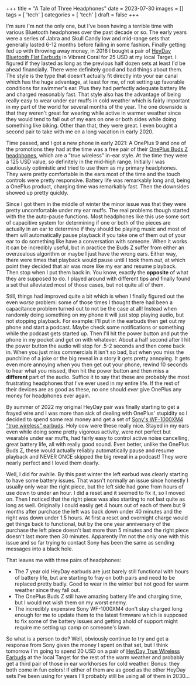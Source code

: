 +++
title = "A Tale of Three Headphones"
date = 2023-07-30
images = []
tags = [ 'tech' ]
categories = [ 'tech' ]
draft = false
+++

I'm sure I'm not the only one, but I've been having a terrible time with various Bluetooth headphones over the past decade or so. The early years were a series of Jabra and Skull Candy low and mid-range sets that generally lasted 6-12 months before failing in some fashion. Finally getting fed up with throwing away money, in 2016 I bought a pair of [HeyDay Bluetooth Flat Earbuds](https://www.target.com/p/wireless-bluetooth-flat-earbuds-heyday/-/A-80166299?preselect=78461478#lnk=sametab) in Vibrant Coral for 25 USD at my local Target. I figured if they lasted as long as the previous half dozen sets at least I'd be ahead financially. There were definitely good and bad things about them. The style is the type that doesn't actually fit directly into your ear canal which has the huge advantage, at least for me, of not setting up favorable conditions for swimmer's ear. Plus they had perfectly adequate battery life and charged reasonably fast. That style also has the advantage of being really easy to wear under ear muffs in cold weather which is fairly important in my part of the world for several months of the year. The one downside is that they weren't great for wearing while active in warmer weather since they would tend to fall out of my ears on one or both sides while doing something like biking. Other than that, they were great. I even bought a second pair to take with me on a long vacation in early 2020.

Time passed, and I got a new phone in early 2021: A OnePlus 9 and one of the promotions they had at the time was a free pair of their [OnePlus Buds Z headphones](https://www.oneplus.com/us/product/oneplus-buds-z), which are a "true wireless" in-ear style. At the time they were a 125 USD value, so definitely in the mid-high range. Initially I was cautiously optimistic and tried to use them as my primary headphones. They were pretty comfortable in the ears most of the time and the touch controls were pretty responsive. Battery life was remarkably long and, being a OnePlus product, charging time was remarkably fast. Then the downsides showed up pretty quickly.

Since I got them in the middle of winter the minor issue was that they were pretty uncomfortable under my ear muffs. The real problems though started with the the auto-pause functions. Most headphones like this use some sort of capacitive system for determining if one or both of the pieces are actually in an ear to determine if they should be playing music and most of them will automatically pause playback if you take one of them out of your ear to do something like have a conversation with someone. When it works it can be incredibly useful, but in practice the Buds Z suffer from either an overzealous algorithm or maybe I just have the wrong ears. Either way, there were times that playback would pause until I took them _out_, at which point they decided that air was more like my ear and resume playback. Then stop when I put them back in. You know, exactly the **opposite** of what they are supposed to do. I played around with different tips and finally found a set that alleviated most of those cases, but not quite all of them.

Still, things had improved quite a bit which is when I finally figured out the even _worse_ problem: some of those times I thought there had been a capacitance problem turned out to not be the case at all! Instead when randomly doing something on my phone it will just stop playing audio, but not stopping playback. For example: I'll put in the earbuds then get out my phone and start a podcast. Maybe check some notifications or something while the podcast gets started up. Then I'll hit the power button and put the phone in my pocket and get on with whatever. About a half second after I hit the power button the audio will stop for .5-2 seconds and then come back in. When you just miss commercials it isn't so bad, but when you miss the punchline of a joke or the big reveal in a story it gets pretty annoying. It gets even more annoying when you then get out your phone, rewind 10 seconds to hear what you missed, then hit the power button and then miss a **different** part of the audio. Suffice it to say that these are probably the most frustrating headphones that I've ever used in my entire life. If the rest of their devices are as good as these, no one should _ever_ give OnePlus any money for headphones ever again.

By summer of 2022 my original HeyDay pair was finally starting to get a frayed wire and I was more than sick of dealing with OnePlus' stupidity so I decided to spend some real money and get a set of [Sony's WF-1000XM4 "true wireless" earbuds](https://electronics.sony.com/audio/headphones/truly-wireless-earbuds/p/wf1000xm4-b). Holy cow were these really nice. Stayed in my ears even while doing some pretty vigorous activity, were not perfect but wearable under ear muffs, had fairly easy to control active noise cancelling, great battery life, all with really good sound. Even better, unlike the OnePlus Buds Z, these would actually reliably automatically pause and resume playback and NEVER ONCE skipped the big reveal in a podcast! They were nearly perfect and I loved them dearly.

Well, I did for awhile. By this past winter the left earbud was clearly starting to have some battery issues. That wasn't normally an issue since honestly I usually only wear the right piece, but the left side had gone from hours of use down to under an hour. I did a reset and it seemed to fix it, so I moved on. Then I noticed that the right piece was also starting to not last quite as long as well. Originally I could easily get 4 hours out of each of them but 9 months after purchase the left was back down under 40 minutes and the right was down under 1.5 hours. At first a reset and overnight charge would get things back to functional, but by the one year anniversary of the purchase the left piece doesn't last more than 5 minutes and the right piece doesn't last more then 30 minutes. Apparently I'm not the only one with this issue and so far trying to contact Sony has been the same as sending messages into a black hole.

That leaves me with three pairs of headphones:

- The 7 year old HeyDay earbuds are just barely still functional with hours of battery life, but are starting to fray on both pairs and need to be replaced pretty badly. Good to wear in the winter but not good for warm weather since they fall out.
- The OnePlus Buds Z still have amazing battery life and charging time, but I would not wish them on my worst enemy.
- The incredibly expensive Sony WF-1000XM4 don't stay charged long enough for me to update them to the latest firmware which is supposed to fix some of the battery issues and getting ahold of support might require me setting up camp on someone's lawn.

So what is a person to do? Well, obviously continue to try and get a response from Sony given the money I spent on that set, but I think tomorrow I'm going to spend 20 USD on a pair of [HeyDay True Wireless Earbuds](https://www.target.com/p/true-wireless-bluetooth-earbuds-heyday/-/A-88533714?preselect=86671687#lnk=sametab) at the local Target for the rest of the warm weather and probably get a third pair of those in ear workhorses for cold weather. Bonus: they both come in fun colors! If either of them are as good as the other HeyDay sets I've been using for years I'll probably still be using all of them in 2030...

